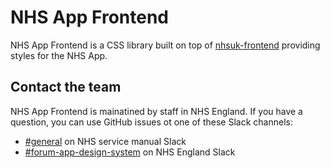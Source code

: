 # NHS App Frontend

NHS App Frontend is a CSS library built on top of [nhsuk-frontend](https://github.com/nhsuk/nhsuk-frontend) providing styles for the NHS App.

## Contact the team

NHS App Frontend is mainatined by staff in NHS England. If you have a question, you can use GitHub issues ot one of these Slack channels:
- [#general](https://nhs-service-manual.slack.com/archives/CDJ29AQCD) on NHS service manual Slack
- [#forum-app-design-system](https://nhsdigitalcorporate.enterprise.slack.com/archives/C06GY1LRP19) on NHS England Slack
